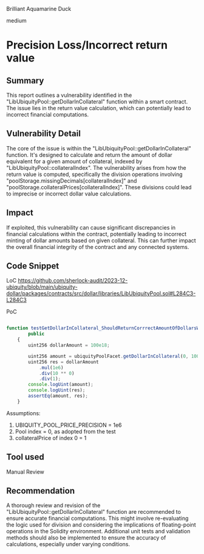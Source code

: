Brilliant Aquamarine Duck

medium

# Precision Loss/Incorrect return value

## Summary
This report outlines a vulnerability identified in the "LibUbiquityPool::getDollarInCollateral" function within a smart contract. The issue lies in the return value calculation, which can potentially lead to incorrect financial computations.

## Vulnerability Detail
The core of the issue is within the "LibUbiquityPool::getDollarInCollateral" function. It's designed to calculate and return the amount of dollar equivalent for a given amount of collateral, indexed by "LibUbiquityPool::collateralIndex". The vulnerability arises from how the return value is computed, specifically the division operations involving "poolStorage.missingDecimals[collateralIndex]" and "poolStorage.collateralPrices[collateralIndex]". These divisions could lead to imprecise or incorrect dollar value calculations.

## Impact
If exploited, this vulnerability can cause significant discrepancies in financial calculations within the contract, potentially leading to incorrect minting of dollar amounts based on given collateral. This can further impact the overall financial integrity of the contract and any connected systems.

## Code Snippet

LoC
https://github.com/sherlock-audit/2023-12-ubiquity/blob/main/ubiquity-dollar/packages/contracts/src/dollar/libraries/LibUbiquityPool.sol#L284C3-L284C3

PoC
```js

function testGetDollarInCollateral_ShouldReturnCorrrectAmountOfDollarsWhichShouldBeMintedForInputCollateral()
        public
    {
        uint256 dollarAmount = 100e18;

        uint256 amount = ubiquityPoolFacet.getDollarInCollateral(0, 100e18);
        uint256 res = dollarAmount
            .mul(1e6)
            .div(10 ** 0)
            .div(1);
        console.logUint(amount);
        console.logUint(res);
        assertEq(amount, res);
    }
```

Assumptions: 
1. UBIQUITY_POOL_PRICE_PRECISION = 1e6
2. Pool index = 0, as adopted from the test
3. collateralPrice of index 0 = 1


## Tool used

Manual Review

## Recommendation
A thorough review and revision of the "LibUbiquityPool::getDollarInCollateral" function are recommended to ensure accurate financial computations. This might involve re-evaluating the logic used for division and considering the implications of floating-point operations in the Solidity environment. Additional unit tests and validation methods should also be implemented to ensure the accuracy of calculations, especially under varying conditions.
